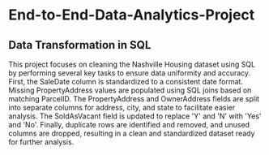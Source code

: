 # End-to-End-Data-Analytics-Project

## Data Transformation in SQL

This project focuses on cleaning the Nashville Housing dataset using SQL by performing several key tasks to ensure data uniformity and accuracy. First, the SaleDate column is standardized to a consistent date format. Missing PropertyAddress values are populated using SQL joins based on matching ParcelID. The PropertyAddress and OwnerAddress fields are split into separate columns for address, city, and state to facilitate easier analysis. The SoldAsVacant field is updated to replace 'Y' and 'N' with 'Yes' and 'No'. Finally, duplicate rows are identified and removed, and unused columns are dropped, resulting in a clean and standardized dataset ready for further analysis.
